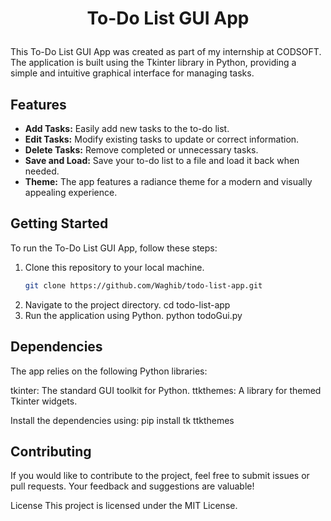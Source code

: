 # <p align="center">To-Do List GUI App</p>

This To-Do List GUI App was created as part of my internship at CODSOFT. The application is built using the Tkinter library in Python, providing a simple and intuitive graphical interface for managing tasks.

## Features

- **Add Tasks:** Easily add new tasks to the to-do list.
- **Edit Tasks:** Modify existing tasks to update or correct information.
- **Delete Tasks:** Remove completed or unnecessary tasks.
- **Save and Load:** Save your to-do list to a file and load it back when needed.
- **Theme:** The app features a radiance theme for a modern and visually appealing experience.

## Getting Started

To run the To-Do List GUI App, follow these steps:

1. Clone this repository to your local machine.
   ```bash
   git clone https://github.com/Waghib/todo-list-app.git
2. Navigate to the project directory.
   cd todo-list-app
3. Run the application using Python.
   python todoGui.py
   
## Dependencies
The app relies on the following Python libraries:

tkinter: The standard GUI toolkit for Python.
ttkthemes: A library for themed Tkinter widgets.

Install the dependencies using:
pip install tk ttkthemes

## Contributing
If you would like to contribute to the project, feel free to submit issues or pull requests. Your feedback and suggestions are valuable!

License
This project is licensed under the MIT License.
